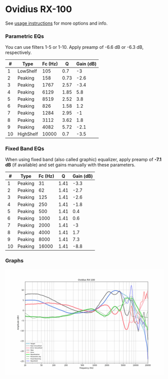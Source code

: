 # Ovidius RX-100
See [usage instructions](https://github.com/jaakkopasanen/AutoEq#usage) for more options and info.

### Parametric EQs
You can use filters 1-5 or 1-10. Apply preamp of -6.6 dB or -6.3 dB, respectively.

|   # | Type      |   Fc (Hz) |    Q |   Gain (dB) |
|-----|-----------|-----------|------|-------------|
|   1 | LowShelf  |       105 | 0.7  |        -3   |
|   2 | Peaking   |       158 | 0.73 |        -2.6 |
|   3 | Peaking   |      1767 | 2.57 |        -3.4 |
|   4 | Peaking   |      6129 | 1.85 |         5.8 |
|   5 | Peaking   |      8519 | 2.52 |         3.8 |
|   6 | Peaking   |       826 | 1.58 |         1.2 |
|   7 | Peaking   |      1284 | 2.95 |        -1   |
|   8 | Peaking   |      3112 | 3.62 |         1.8 |
|   9 | Peaking   |      4082 | 5.72 |        -2.1 |
|  10 | HighShelf |     10000 | 0.7  |        -3.5 |

### Fixed Band EQs
When using fixed band (also called graphic) equalizer, apply preamp of **-7.1 dB** (if available) and set gains manually with these parameters.

|   # | Type    |   Fc (Hz) |    Q |   Gain (dB) |
|-----|---------|-----------|------|-------------|
|   1 | Peaking |        31 | 1.41 |        -3.3 |
|   2 | Peaking |        62 | 1.41 |        -2.7 |
|   3 | Peaking |       125 | 1.41 |        -2.6 |
|   4 | Peaking |       250 | 1.41 |        -1.8 |
|   5 | Peaking |       500 | 1.41 |         0.4 |
|   6 | Peaking |      1000 | 1.41 |         0.6 |
|   7 | Peaking |      2000 | 1.41 |        -3   |
|   8 | Peaking |      4000 | 1.41 |         1.7 |
|   9 | Peaking |      8000 | 1.41 |         7.3 |
|  10 | Peaking |     16000 | 1.41 |        -8.8 |

### Graphs
![](./Ovidius%20RX-100.png)
